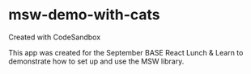 # msw-demo-with-cats
Created with CodeSandbox

This app was created for the September BASE React Lunch & Learn to demonstrate how to set up and use the MSW library.
